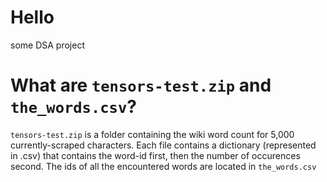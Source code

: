 # Hello
some DSA project

# What are `tensors-test.zip` and `the_words.csv`?

`tensors-test.zip` is a folder containing the wiki word count for 5,000 currently-scraped characters. Each file contains a dictionary (represented in .csv)
that contains the word-id first, then the number of occurences second.
The ids of all the encountered words are located in `the_words.csv` 
